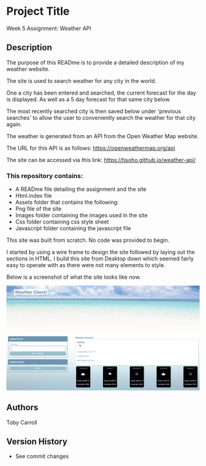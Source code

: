 # Project Title

Week 5 Assignment: Weather API

## Description
The purpose of this READme is to provide a detailed description of my weather website.

The site is used to search weather for any city in the world.

One a city has been entered and searched, the current forecast for the day is displayed. As well as a 5 day forecast for that same city below.

The most recently searched city is then saved below under 'previous searches' to allow the user to conveniently search the weather for that city again.

The weather is generated from an API from the Open Weather Map website.

The URL for this API is as follows:
https://openweathermap.org/api

The site can be accessed via this link:
https://tjsoho.github.io/weather-api/


### This repository contains:
* A READme file detailing the assignment and the site
* Html.index file
* Assets folder that contains the following:
* Png file of the site
* Images folder containing the images used in the site
* Css folder containing css style sheet
* Javascript folder containing the javascript file

This site was built from scratch. No code was provided to begin.

I started by using a wire frame to design the site followed by laying out the sections in HTML. I build this site from Desktop down which seemed fairly easy to operate with as there were not many elements to style.



Below is a screenshot of what the site looks like now.

![Alt text](assets/images/Screenshot%202023-04-06%20at%204.36.52%20pm.png)


## Authors

Toby Carroll


## Version History
    
* See commit changes



